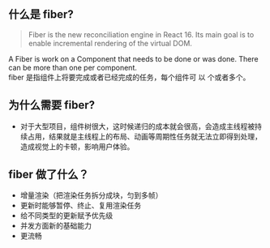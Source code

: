 ## 什么是 fiber?

> Fiber is the new reconciliation engine in React 16. Its main goal is to enable incremental rendering of the virtual DOM.

A Fiber is work on a Component that needs to be done or was done. There can be more than one per component. <br>
fiber 是指组件上将要完成或者已经完成的任务，每个组件可
以 个或者多个。

## 为什么需要 fiber?

- 对于大型项目，组件树很大，这时候递归的成本就会很高，会造成主线程被持续占用，结果就是主线程上的布局、动画等周期性任务就无法立即得到处理，造成视觉上的卡顿，影响用户体验。

## fiber 做了什么？

- 增量渲染（把渲染任务拆分成块，匀到多帧）
- 更新时能够暂停、终止、复用渲染任务
- 给不同类型的更新赋予优先级
- 并发方面新的基础能力
- 更流畅
